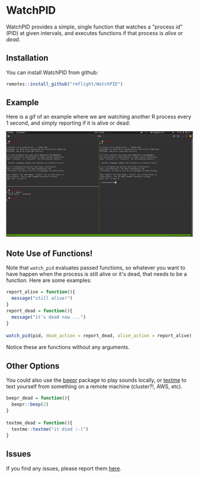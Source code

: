 
# WatchPID

<!-- badges: start -->
<!-- badges: end -->

WatchPID provides a simple, single function that watches a "process id" (PID) at given intervals, and executes functions if that process is *alive* or *dead*.

## Installation

You can install WatchPID from github:

``` r
remotes::install_github("rmflight/WatchPID")
```

## Example

Here is a gif of an example where we are watching another R process every 1 second, and simply reporting if it is alive or dead:

![](watch_pid_example.gif)

## Note Use of Functions!

Note that `watch_pid` evaluates passed functions, so whatever you want to have happen when the process is still alive or it's dead, that needs to be a function.
Here are some examples:

``` r
report_alive = function(){
  message("still alive!")
}
report_dead = function(){
  message("it's dead now ...")
}

watch_pid(pid, dead_action = report_dead, alive_action = report_alive)
```

Notice these are functions without any arguments.

## Other Options

You could also use the [beepr](https://cran.r-project.org/web/packages/beepr/index.html) package to play sounds locally, or [textme](https://github.com/richpauloo/textme) to text yourself from something on a remote machine (cluster?!, AWS, etc).

``` r
beepr_dead = function(){
  beepr::beep(2)
}

textme_dead = function(){
  textme::textme("it died :-(")
}
```

## Issues

If you find any issues, please report them [here](https://github.com/rmflight/WatchPID/issues).
